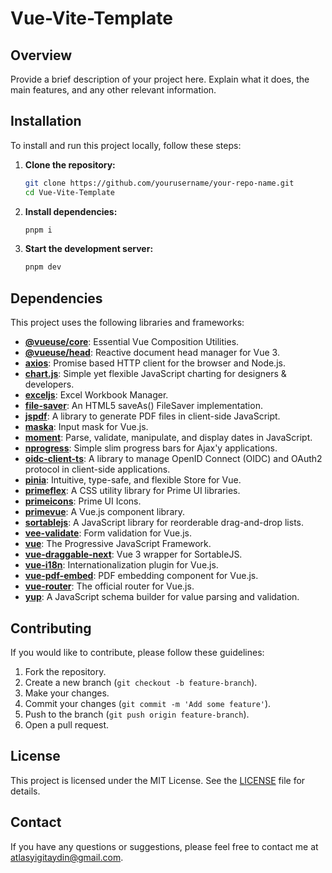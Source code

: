 # Vue-Vite-Template

## Overview

Provide a brief description of your project here. Explain what it does, the main features, and any other relevant information.

## Installation

To install and run this project locally, follow these steps:

1. **Clone the repository:**

    ```sh
    git clone https://github.com/yourusername/your-repo-name.git
    cd Vue-Vite-Template
    ```

2. **Install dependencies:**

    ```sh
    pnpm i
    ```

3. **Start the development server:**

    ```sh
    pnpm dev
    ```

## Dependencies

This project uses the following libraries and frameworks:

- **[@vueuse/core](https://github.com/vueuse/vueuse)**: Essential Vue Composition Utilities.
- **[@vueuse/head](https://github.com/vueuse/head)**: Reactive document head manager for Vue 3.
- **[axios](https://github.com/axios/axios)**: Promise based HTTP client for the browser and Node.js.
- **[chart.js](https://github.com/chartjs/Chart.js)**: Simple yet flexible JavaScript charting for designers & developers.
- **[exceljs](https://github.com/exceljs/exceljs)**: Excel Workbook Manager.
- **[file-saver](https://github.com/eligrey/FileSaver.js)**: An HTML5 saveAs() FileSaver implementation.
- **[jspdf](https://github.com/parallax/jsPDF)**: A library to generate PDF files in client-side JavaScript.
- **[maska](https://github.com/beholdr/maska)**: Input mask for Vue.js.
- **[moment](https://github.com/moment/moment)**: Parse, validate, manipulate, and display dates in JavaScript.
- **[nprogress](https://github.com/rstacruz/nprogress)**: Simple slim progress bars for Ajax'y applications.
- **[oidc-client-ts](https://github.com/authts/oidc-client-ts)**: A library to manage OpenID Connect (OIDC) and OAuth2 protocol in client-side applications.
- **[pinia](https://github.com/vuejs/pinia)**: Intuitive, type-safe, and flexible Store for Vue.
- **[primeflex](https://github.com/primefaces/primeflex)**: A CSS utility library for Prime UI libraries.
- **[primeicons](https://github.com/primefaces/primeicons)**: Prime UI Icons.
- **[primevue](https://github.com/primefaces/primevue)**: A Vue.js component library.
- **[sortablejs](https://github.com/SortableJS/Sortable)**: A JavaScript library for reorderable drag-and-drop lists.
- **[vee-validate](https://github.com/logaretm/vee-validate)**: Form validation for Vue.js.
- **[vue](https://github.com/vuejs/vue)**: The Progressive JavaScript Framework.
- **[vue-draggable-next](https://github.com/anish2690/vue-draggable-next)**: Vue 3 wrapper for SortableJS.
- **[vue-i18n](https://github.com/kazupon/vue-i18n)**: Internationalization plugin for Vue.js.
- **[vue-pdf-embed](https://github.com/arkokoley/vue-pdf-embed)**: PDF embedding component for Vue.js.
- **[vue-router](https://github.com/vuejs/vue-router)**: The official router for Vue.js.
- **[yup](https://github.com/jquense/yup)**: A JavaScript schema builder for value parsing and validation.

## Contributing

If you would like to contribute, please follow these guidelines:

1. Fork the repository.
2. Create a new branch (`git checkout -b feature-branch`).
3. Make your changes.
4. Commit your changes (`git commit -m 'Add some feature'`).
5. Push to the branch (`git push origin feature-branch`).
6. Open a pull request.

## License

This project is licensed under the MIT License. See the [LICENSE](LICENSE) file for details.

## Contact

If you have any questions or suggestions, please feel free to contact me at atlasyigitaydin@gmail.com.

